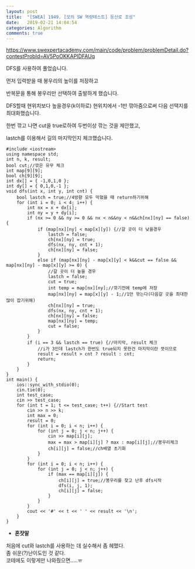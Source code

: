 ```yaml
---
layout: post
title:  "[SWEA] 1949. [모의 SW 역량테스트] 등산로 조성"
date:   2019-02-21 14:04:54
categories: Algorithm
comments: true
---
```


https://www.swexpertacademy.com/main/code/problem/problemDetail.do?contestProbId=AV5PoOKKAPIDFAUq  



DFS를 사용하여 풀었습니다.  

먼저 입력받을 때 봉우리의 높이를 저장하고  

반복문을 통해 봉우리만 선택하여 출발하게 했습니다.  

DFS할때 현위치보다 높을경우(k이하로) 현위치에서 -1만 깎아줌으로써 다음 선택지를 최대화했습니다.  

한번 깎고 나면 cut을 true로하여 두번이상 깎는 것을 제안했고,  

lastch를 이용해서 길의 마지막인지 체크했습니다.  



~~~
#include <iostream>
using namespace std;
int n, k, result;
bool cut;//깎은 유무 체크
int map[9][9];
bool ch[9][9];
int dx[] = { -1,0,1,0 };
int dy[] = { 0,1,0,-1 };
void dfs(int x, int y, int cnt) {
	bool lastch = true;//4방향 모두 막혔을 때 return하기위해
	for (int i = 0; i < 4; i++) {
		int nx = x + dx[i];
		int ny = y + dy[i];
		if (nx >= 0 && ny >= 0 && nx < n&&ny < n&&ch[nx][ny] == false) {
			if (map[nx][ny] < map[x][y]) {//갈 곳이 더 낮을경우
				lastch = false;
				ch[nx][ny] = true;
				dfs(nx, ny, cnt + 1);
				ch[nx][ny] = false;
			}
			else if (map[nx][ny] - map[x][y] < k&&cut == false && map[nx][ny] - map[x][y] >= 0) {
				//갈 곳이 더 높을 경우
				lastch = false;
				cut = true;
				int temp = map[nx][ny];//깎기전에 temp에 저장
				map[nx][ny] = map[x][y] - 1;//1만 깎는다(다음갈 곳을 최대한 많이 잡기위해)
				ch[nx][ny] = true;
				dfs(nx, ny, cnt + 1);
				ch[nx][ny] = false;
				map[nx][ny] = temp;
				cut = false;
			}
		}
		if (i == 3 && lastch == true) {//마지막, result 체크
			//i가 3인데 lastch가 한번도 true되지 못한건 마지막이란 뜻이므로
			result = result > cnt ? result : cnt;
			return;
		}
	}
}
int main() {
	ios::sync_with_stdio(0);
	cin.tie(0);
	int test_case;
	cin >> test_case;
	for (int t = 1; t <= test_case; t++) {//Start test
		cin >> n >> k;
		int max = 0;
		result = 0;
		for (int i = 0; i < n; i++) {
			for (int j = 0; j < n; j++) {
				cin >> map[i][j];
				max = max > map[i][j] ? max : map[i][j];//봉우리체크
				ch[i][j] = false;//ch배열 초기화
			}
		}
		for (int i = 0; i < n; i++) {
			for (int j = 0; j < n; j++) {
				if (max == map[i][j]) {
					ch[i][j] = true;//봉우리를 찾고 난후 dfs시작
					dfs(i, j, 1);
					ch[i][j] = false;
				}
			}
		}
		cout << '#' << t << ' ' << result << '\n';
	}
}
~~~

- **혼잣말**

처음에 cut와 lastch를 사용하는 데 실수해서 좀 헤맸다.  
좀 쉬운(?)난이도인 것 같다.  
코테에도 이렇게만 나와줬으면.....ㅠ  
